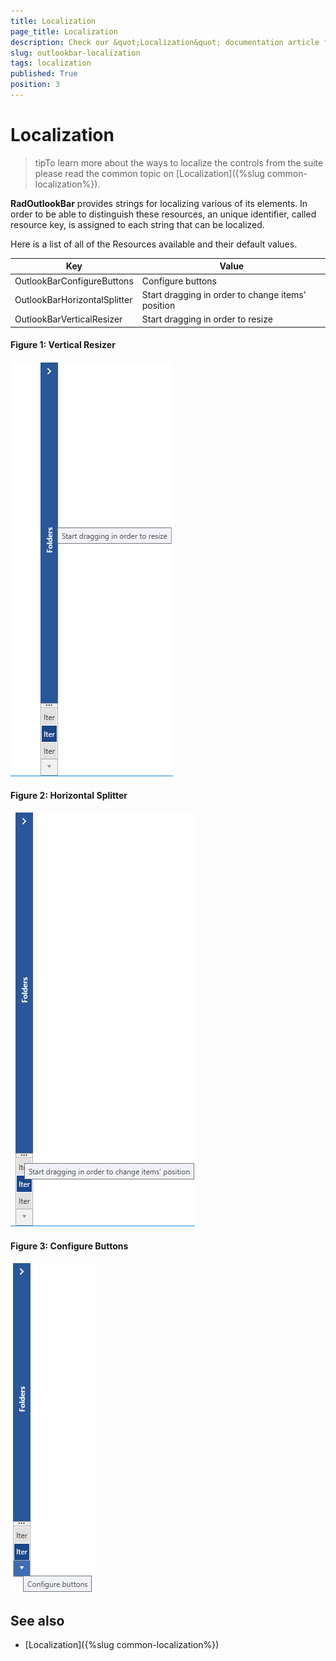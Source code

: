 ```yaml
---
title: Localization
page_title: Localization
description: Check our &quot;Localization&quot; documentation article for the RadOutlookBar {{ site.framework_name }} control.
slug: outlookbar-localization
tags: localization
published: True
position: 3
---
```


# Localization

>tipTo learn more about the ways to localize the controls from the suite please read the common topic on [Localization]({%slug common-localization%}).

__RadOutlookBar__ provides strings for localizing various of its elements. In order to be able to distinguish these resources, an unique identifier, called resource key, is assigned to each string that can be localized.

Here is a list of all of the Resources available and their default values.

Key	|	Value
---	|	---	
OutlookBarConfigureButtons | Configure buttons
OutlookBarHorizontalSplitter | Start dragging in order to change items' position
OutlookBarVerticalResizer | Start dragging in order to resize

#### __Figure 1: Vertical Resizer__
![Vertical Resizer](images/OutlookBar_Localization_01.png)

#### __Figure 2: Horizontal Splitter__
![Vertical Resizer](images/OutlookBar_Localization_02.png)

#### __Figure 3: Configure Buttons__
![Vertical Resizer](images/OutlookBar_Localization_03.png)

## See also

* [Localization]({%slug common-localization%})
